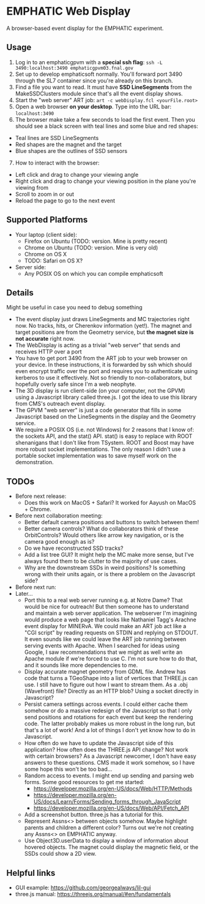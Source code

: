 # EMPHATIC Web Display
A browser-based event display for the EMPHATIC experiment.

## Usage
1. Log in to an emphaticgpvm with a **special ssh flag**: `ssh -L 3490:localhost:3490 emphaticgpvm03.fnal.gov`
2. Set up to develop emphaticsoft normally.  You'll forward port 3490 through the SL7 container since you're already on this branch.
3. Find a file you want to read.  It must have **SSD LineSegments** from the MakeSSDClusters module since that's all the event display shows.
4. Start the "web server" ART job: `art -c webDisplay.fcl <yourFile.root>`
5. Open a web browser **on your desktop**.  Type into the URL bar: `localhost:3490`
6. The browser make take a few seconds to load the first event.  Then you should see a black screen with teal lines and some blue and red shapes:
  - Teal lines are SSD LineSegments
  - Red shapes are the magnet and the target
  - Blue shapes are the outlines of SSD sensors
7. How to interact with the browser:
  - Left click and drag to change your viewing angle
  - Right click and drag to change your viewing position in the plane you're viewing from
  - Scroll to zoom in or out
  - Reload the page to go to the next event

## Supported Platforms
- Your laptop (client side):
  - Firefox on Ubuntu (TODO: version.  Mine is pretty recent)
  - Chrome on Ubuntu (TODO: version.  Mine is very old)
  - Chrome on OS X
  - TODO: Safari on OS X?
- Server side:
  - Any POSIX OS on which you can compile emphaticsoft

## Details
Might be useful in case you need to debug something

- The event display just draws LineSegments and MC trajectories right now.  No tracks, hits, or Cherenkov information (yet!).  The magnet and target positions are from the Geometry service, but **the magnet size is not accurate** right now.
- The WebDisplay is acting as a trivial "web server" that sends and receives HTTP over a port
- You have to get port 3490 from the ART job to your web browser on your device.  In these instructions, it is forwarded by ssh which should even encrypt traffic over the port and requires you to authenticate using kerberos to use it effectively.  Not so friendly to non-collaborators, but hopefully overly safe since I'm a web neophyte.
- The 3D display is run client-side (on your computer, not the GPVM) using a Javascript library called three.js.  I got the idea to use this library from CMS's outreach event display.
- The GPVM "web server" is just a code generator that fills in some Javascript based on the LineSegments in the display and the Geometry service.
- We require a POSIX OS (i.e. not Windows) for 2 reasons that I know of: the sockets API, and the stat() API.  stat() is easy to replace with ROOT shenanigans that I don't like from TSystem.  ROOT and Boost may have more robust socket implementations.  The only reason I didn't use a portable socket implementation was to save myself work on the demonstration.

## TODOs
- Before next release:
  - Does this work on MacOS + Safari?  It worked for Aayush on MacOS + Chrome.
- Before next collaboration meeting:
  - Better default camera positions and buttons to switch between them!
  - Better camera controls?  What do collaborators think of these OrbitControls?  Would others like arrow key navigation, or is the camera good enough as is?
  - Do we have reconstructed SSD tracks?
  - Add a list tree GUI?  It might help the MC make more sense, but I've always found them to be clutter to the majority of use cases.
  - Why are the downstream SSDs in weird positions?  Is something wrong with their units again, or is there a problem on the Javascript side?
- Before next run:
- Later...
  - Port this to a real web server running e.g. at Notre Dame?  That would be nice for outreach!  But then someone has to understand and maintain a web server application.  The webserver I'm imagining would produce a web page that looks like Nathaniel Tagg's Arachne event display for MINERvA.  We could make an ART job act like a "CGI script" by reading requests on STDIN and replying on STDOUT.  It even sounds like we could leave the ART job running between serving events with Apache.  When I searched for ideas using Google, I saw recommendations that we might as well write an Apache module if we're forced to use C.  I'm not sure how to do that, and it sounds like more dependencies to me.
  - Display accurate magnet geometry from GDML file.  Andrew has code that turns a TGeoShape into a list of vertices that THREE.js can use.  I still have to figure out how I want to stream them.  As a .obj (Wavefront) file?  Directly as an HTTP blob?  Using a socket directly in Javascript?
  - Persist camera settings across events.  I could either cache them somehow or do a massive redesign of the Javascript so that I only send positions and rotations for each event but keep the rendering code.  The latter probably makes us more robust in the long run, but that's a lot of work!  And a lot of things I don't yet know how to do in Javascript.
  - How often do we have to update the Javascript side of this application?  How often does the THREE.js API change?  Not work with certain browsers?  As a Javascript newcomer, I don't have easy answers to these questions.  CMS made it work somehow, so I have some hope this won't be too bad...
  - Random access to events.  I might end up sending and parsing web forms.  Some good resources to get me started:
    - https://developer.mozilla.org/en-US/docs/Web/HTTP/Methods
    - https://developer.mozilla.org/en-US/docs/Learn/Forms/Sending_forms_through_JavaScript
    - https://developer.mozilla.org/en-US/docs/Web/API/Fetch_API
  - Add a screenshot button.  three.js has a tutorial for this.
  - Represent Assns<> between objects somehow.  Maybe highlight parents and children a different color?  Turns out we're not creating any Assns<> on EMPHATIC anyway.
  - Use Object3D.userData to display a window of information about hovered objects.  The magnet could display the magnetic field, or the SSDs could show a 2D view.

## Helpful links
- GUI example: https://github.com/georgealways/lil-gui
- three.js manual: https://threejs.org/manual/#en/fundamentals
